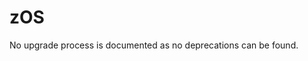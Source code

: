<!-- NOTE: THIS FILE IS AUTOGENERATED. DO NOT EDIT BY HAND. -->
<!-- see templates/registry/markdown/attribute_namespace.md.j2 -->

# zOS

No upgrade process is documented as no deprecations can be found.
